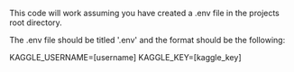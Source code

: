 This code will work assuming you have created a .env file in the projects root directory.

The .env file should be titled '.env' and the format should be the following:


KAGGLE_USERNAME=[username]
KAGGLE_KEY=[kaggle_key]
